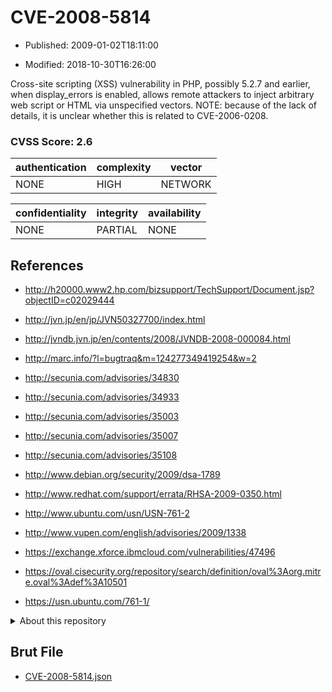 # CVE-2008-5814

- Published: 2009-01-02T18:11:00

- Modified: 2018-10-30T16:26:00

Cross-site scripting (XSS) vulnerability in PHP, possibly 5.2.7 and earlier, when display_errors is enabled, allows remote attackers to inject arbitrary web script or HTML via unspecified vectors.  NOTE: because of the lack of details, it is unclear whether this is related to CVE-2006-0208.

### CVSS Score: **2.6**

| authentication | complexity | vector |
| --- | --- | --- |
| NONE | HIGH | NETWORK |

| confidentiality | integrity | availability |
| --- | --- | --- |
| NONE | PARTIAL | NONE |

## References

* http://h20000.www2.hp.com/bizsupport/TechSupport/Document.jsp?objectID=c02029444

* http://jvn.jp/en/jp/JVN50327700/index.html

* http://jvndb.jvn.jp/en/contents/2008/JVNDB-2008-000084.html

* http://marc.info/?l=bugtraq&m=124277349419254&w=2

* http://secunia.com/advisories/34830

* http://secunia.com/advisories/34933

* http://secunia.com/advisories/35003

* http://secunia.com/advisories/35007

* http://secunia.com/advisories/35108

* http://www.debian.org/security/2009/dsa-1789

* http://www.redhat.com/support/errata/RHSA-2009-0350.html

* http://www.ubuntu.com/usn/USN-761-2

* http://www.vupen.com/english/advisories/2009/1338

* https://exchange.xforce.ibmcloud.com/vulnerabilities/47496

* https://oval.cisecurity.org/repository/search/definition/oval%3Aorg.mitre.oval%3Adef%3A10501

* https://usn.ubuntu.com/761-1/

<details>
<summary>About this repository</summary> 

  This repository is part of the project [Live Hack CVE](https://github.com/Live-Hack-CVE). Main website can be found [www.live-hack.org](https://www.live-hack.org) 
  
  Made by [Sn0wAlice](https://github.com/Sn0wAlice) for the people that care about security and need to have a feed of the latest CVEs. Hope you enjoy it, don't forget to star the repo and follow me on [Twitter](https://twitter.com/Sn0wAlice) and [Github](https://github.com/Sn0wAlice). And that is my [personnal website](https://www.alice-snow.me/)

  - [Home Page](https://github.com/Live-Hack-CVE)
  - [Framework](https://github.com/Live-Hack-CVE/cve-framework)
  - [CVE database](https://github.com/Live-Hack-CVE/full_database)
  - [Changelog](https://github.com/Live-Hack-CVE/Changelog)
</details>

## Brut File

* [CVE-2008-5814.json](https://raw.githubusercontent.com/Live-Hack-CVE/full_database/main/cves/2008/CVE-2008-5814.json)

